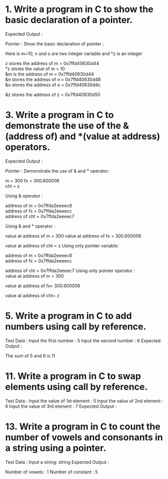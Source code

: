# 1. Write a program in C to show the basic declaration of a pointer.
Expected Output :

Pointer : Show the basic declaration of pointer :

Here is m=10, n and o are two integer variable and *z is an integer

z stores the address of m  = 0x7ffd40630d44                                                         
*z stores the value of m = 10                                                          
&m is the address of m = 0x7ffd40630d44                                              
&n stores the address of n = 0x7ffd40630d48                                                                  
&o  stores the address of o = 0x7ffd40630d4c

&z stores the address of z = 0x7ffd40630d50 


# 3. Write a program in C to demonstrate the use of the &(address of) and *(value at address) operators.
Expected Output :

Pointer : Demonstrate the use of & and * operator:
           
 m = 300
 fx = 300.600006           
 cht = z
           
Using & operator :  


 address of m = 0x7ffda2eeeec8    
 address of fx = 0x7ffda2eeeecc                                               
 address of cht = 0x7ffda2eeeec7  
                                                                               
Using & and * operator :

value at address of m = 300
value at address of fx = 300.600006
                                  
value at address of cht = z
Using only pointer variable:

 address of m = 0x7ffda2eeeec8    
 address of fx = 0x7ffda2eeeecc

 address of cht = 0x7ffda2eeeec7
Using only pointer operator :                          
value at address of m = 300

value at address of fx= 300.600006

value at address of cht= z

# 5. Write a program in C to add numbers using call by reference.
Test Data :
Input the first number : 5
Input the second number : 6
Expected Output :

The sum of 5 and 6  is 11

# 11. Write a program in C to swap elements using call by reference.
Test Data :
Input the value of 1st element : 5
Input the value of 2nd element : 6
Input the value of 3rd element : 7
Expected Output :

# 13. Write a program in C to count the number of vowels and consonants in a string using a pointer.
Test Data :
Input a string: string
Expected Output :

Number of vowels : 1
Number of constant : 5